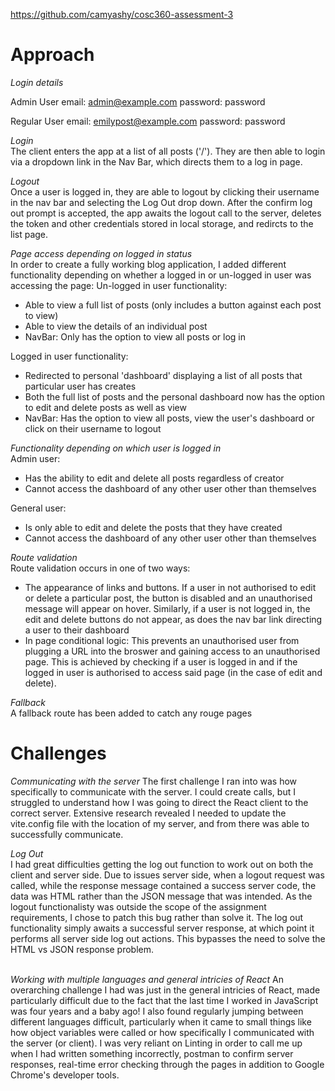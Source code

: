 https://github.com/camyashy/cosc360-assessment-3

# Approach

*Login details*<br>

Admin User
email: admin@example.com
password: password

Regular User
email: emilypost@example.com
password: password

*Login*<br>
The client enters the app at a list of all posts ('/'). They are then able to login via a dropdown link in the Nav Bar, which directs them to a log in page.

*Logout*<br>
Once a user is logged in, they are able to logout by clicking their username in the nav bar and selecting the Log Out drop down. After the confirm log out prompt is accepted, the app awaits the logout call to the server, deletes the token and other credentials stored in local storage, and redircts to the list page.

*Page access depending on logged in status*<br>
In order to create a fully working blog application, I added different functionality depending on whether a logged in or un-logged in user was accessing the page:
Un-logged in user functionality:
- Able to view a full list of posts (only includes a button against each post to view)
- Able to view the details of an individual post
- NavBar: Only has the option to view all posts or log in

Logged in user functionality:
- Redirected to personal 'dashboard' displaying a list of all posts that particular user has creates
- Both the full list of posts and the personal dashboard now has the option to edit and delete posts as well as view
- NavBar: Has the option to view all posts, view the user's dashboard or click on their username to logout

*Functionality depending on which user is logged in*<br>
Admin user: 
- Has the ability to edit and delete all posts regardless of creator
- Cannot access the dashboard of any other user other than themselves

General user:
- Is only able to edit and delete the posts that they have created
- Cannot access the dashboard of any other user other than themselves

*Route validation*<br>
Route validation occurs in one of two ways:
- The appearance of links and buttons. If a user in not authorised to edit or delete a particular post, the button is disabled and an unauthorised message will appear on hover. Similarly, if a user is not logged in, the edit and delete buttons do not appear, as does the nav bar link directing a user to their dashboard
- In page conditional logic: This prevents an unauthorised user from plugging a URL into the broswer and gaining access to an unauthorised page. This is achieved by checking if a user is logged in and if the logged in user is authorised to access said page (in the case of edit and delete).

*Fallback*<br>
A fallback route has been added to catch any rouge pages

# Challenges

*Communicating with the server*
The first challenge I ran into was how specifically to communicate with the server. I could create calls, but I struggled to understand how I was going to direct the React client to the correct server. Extensive research revealed I needed to update the vite.config file with the location of my server, and from there was able to successfully communicate.

*Log Out*<br>
I had great difficulties getting the log out function to work out on both the client and server side. Due to issues server side, when a logout request was called, while the response message contained a success server code, the data was HTML rather than the JSON message that was intended. As the logout functionalisty was outside the scope of the assignment requirements, I chose to patch this bug rather than solve it. The log out functionality simply awaits a successful server response, at which point it performs all server side log out actions. This bypasses the need to solve the HTML vs JSON response problem.<br><br>

*Working with multiple languages and general intricies of React*
An overarching challenge I had was just in the general intricies of React, made particularly difficult due to the fact that the last time I worked in JavaScript was four years and a baby ago! I also found regularly jumping between different languages difficult, particularly when it came to small things like how object variables were called or how specifically I communicated with the server (or client). I was very reliant on Linting in order to call me up when I had written something incorrectly, postman to confirm server responses, real-time error checking through the pages in addition to Google Chrome's developer tools.

